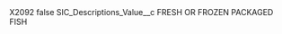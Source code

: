 <?xml version="1.0" encoding="UTF-8"?>
<CustomMetadata xmlns="http://soap.sforce.com/2006/04/metadata" xmlns:xsi="http://www.w3.org/2001/XMLSchema-instance" xmlns:xsd="http://www.w3.org/2001/XMLSchema">
    <label>X2092</label>
    <protected>false</protected>
    <values>
        <field>SIC_Descriptions_Value__c</field>
        <value xsi:type="xsd:string">FRESH OR FROZEN PACKAGED FISH</value>
    </values>
</CustomMetadata>
